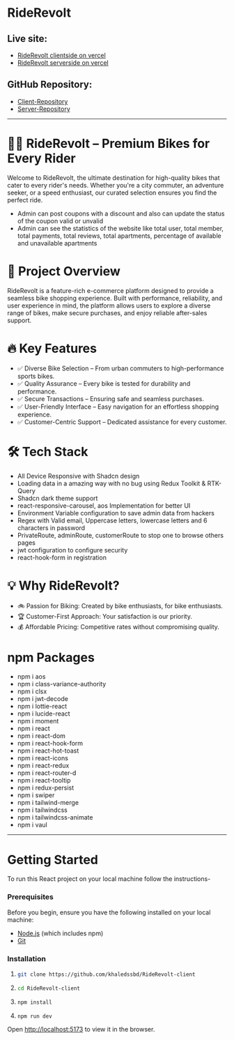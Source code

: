 # RideRevolt

## Live site:

- [RideRevolt clientside on vercel](https://riderevolt-frontend.vercel.app)
- [RideRevolt serverside on vercel](https://riderevolt-backend-khaled.vercel.app)

## GitHub Repository:

- [Client-Repository](https://github.com/khaledssbd/RideRevolt-client)
- [Server-Repository](https://github.com/khaledssbd/RideRevolt-server)

---

# 🚴‍♂️ RideRevolt – Premium Bikes for Every Rider

Welcome to RideRevolt, the ultimate destination for high-quality bikes that
cater to every rider's needs. Whether you're a city commuter, an adventure
seeker, or a speed enthusiast, our curated selection ensures you find the
perfect ride.

- Admin can post coupons with a discount and also can update the status of the
  coupon valid or unvalid
- Admin can see the statistics of the website like total user, total member,
  total payments, total reviews, total apartments, percentage of available and
  unavailable apartments

# 🌟 Project Overview

RideRevolt is a feature-rich e-commerce platform designed to provide a seamless
bike shopping experience. Built with performance, reliability, and user
experience in mind, the platform allows users to explore a diverse range of
bikes, make secure purchases, and enjoy reliable after-sales support.

# 🔥 Key Features

- ✅ Diverse Bike Selection – From urban commuters to high-performance sports
  bikes.
- ✅ Quality Assurance – Every bike is tested for durability and performance.
- ✅ Secure Transactions – Ensuring safe and seamless purchases.
- ✅ User-Friendly Interface – Easy navigation for an effortless shopping
  experience.
- ✅ Customer-Centric Support – Dedicated assistance for every customer.

# 🛠️ Tech Stack

- All Device Responsive with Shadcn design
- Loading data in a amazing way with no bug using Redux Toolkit & RTK-Query
- Shadcn dark theme support
- react-responsive-carousel, aos Implementation for better UI
- Environment Variable configuration to save admin data from hackers
- Regex with Valid email, Uppercase letters, lowercase letters and 6 characters
  in password
- PrivateRoute, adminRoute, customerRoute to stop one to browse others pages
- jwt configuration to configure security
- react-hook-form in registration

# 💡 Why RideRevolt?

- 🚲 Passion for Biking: Created by bike enthusiasts, for bike enthusiasts.
- 🏆 Customer-First Approach: Your satisfaction is our priority.
- 💰 Affordable Pricing: Competitive rates without compromising quality.

# npm Packages

- npm i aos
- npm i class-variance-authority
- npm i clsx
- npm i jwt-decode
- npm i lottie-react
- npm i lucide-react
- npm i moment
- npm i react
- npm i react-dom
- npm i react-hook-form
- npm i react-hot-toast
- npm i react-icons
- npm i react-redux
- npm i react-router-d
- npm i react-tooltip
- npm i redux-persist
- npm i swiper
- npm i tailwind-merge
- npm i tailwindcss
- npm i tailwindcss-animate
- npm i vaul

---

# Getting Started

To run this React project on your local machine follow the instructions-

### Prerequisites

Before you begin, ensure you have the following installed on your local machine:

- [Node.js](https://nodejs.org/en/download/) (which includes npm)
- [Git](https://git-scm.com/)

### Installation

1. ```bash
   git clone https://github.com/khaledssbd/RideRevolt-client
   ```

2. ```bash
   cd RideRevolt-client
   ```

3. ```bash
   npm install
   ```

4. ```bash
   npm run dev
   ```

Open [http://localhost:5173](http://localhost:5173) to view it in the browser.
